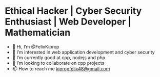 # Ethical Hacker | Cyber Security Enthusiast | Web Developer | Mathematician
- 👋 Hi, I’m @FelixKiprop
- 👀 I’m interested in web application development and cyber security
- 🌱 I’m currently good at cpp, nodejs and php
- 💞️ I’m looking to collaborate on cpp projects
- 📫 How to reach me kipropfelix48@gmail.com

